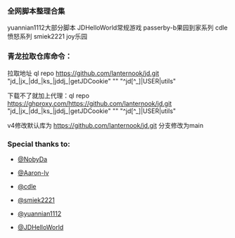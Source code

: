 ### 全网脚本整理合集

yuannian1112大部分脚本
JDHelloWorld常规游戏
passerby-b果园到家系列
cdle愤怒系列
smiek2221 joy乐园

### 青龙拉取仓库命令：
拉取地址 ql repo https://github.com/lanternook/jd.git "jd_|jx_|dd_|ks_|jddj_|getJDCookie" "" "^jd[^_]|USER|utils"

下载不了就加上代理：ql repo https://ghproxy.com/https://github.com/lanternook/jd.git "jd_|jx_|dd_|ks_|jddj_|getJDCookie" "" "^jd[^_]|USER|utils"

v4修改默认库为 https://github.com/lanternook/jd.git  分支修改为main

### Special thanks to:


* [@NobyDa](https://github.com/NobyDa)

* [@Aaron-lv](https://github.com/Aaron-lv)

* [@cdle](https://github.com/cdle)

* [@smiek2221](https://github.com/smiek2221)

* [@yuannian1112](https://github.com/yuannian1112/)

* [@JDHelloWorld](https://github.com/JDHelloWorld/) 
 